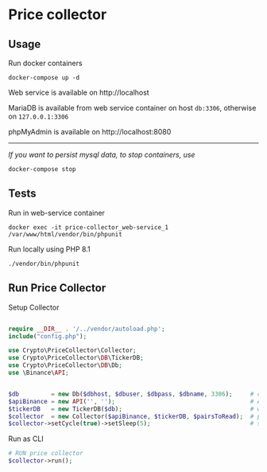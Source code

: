 # Price collector

## Usage

Run docker containers
```
docker-compose up -d
```

Web service is available on http://localhost

MariaDB is available from web service container on host `db:3306`, otherwise on `127.0.0.1:3306`

phpMyAdmin is available on http://localhost:8080

___
*If you want to persist mysql data, to stop containers, use*
```
docker-compose stop
```

## Tests

Run in web-service container
```
docker exec -it price-collector_web-service_1 /var/www/html/vendor/bin/phpunit
```

Run locally using PHP 8.1
```
./vendor/bin/phpunit
```

## Run Price Collector
Setup Collector
```php

require __DIR__ . '/../vendor/autoload.php';
include("config.php");

use Crypto\PriceCollector\Collector;
use Crypto\PriceCollector\DB\TickerDB;
use Crypto\PriceCollector\DB\Db;
use \Binance\API;


$db         = new Db($dbhost, $dbuser, $dbpass, $dbname, 3306);     # connection do DB
$apiBinance = new API('', '');                                      # API keys no needed
$tickerDB   = new TickerDB($db);                                    # work with DB
$collector  = new Collector($apiBinance, $tickerDB, $pairsToRead);  # pairsToRead set in config.php
$collector->setCycle(true)->setSleep(5);                            # set up collector to loop with sleep time
```

Run as CLI
```php
# RUN price collector
$collector->run();
```

